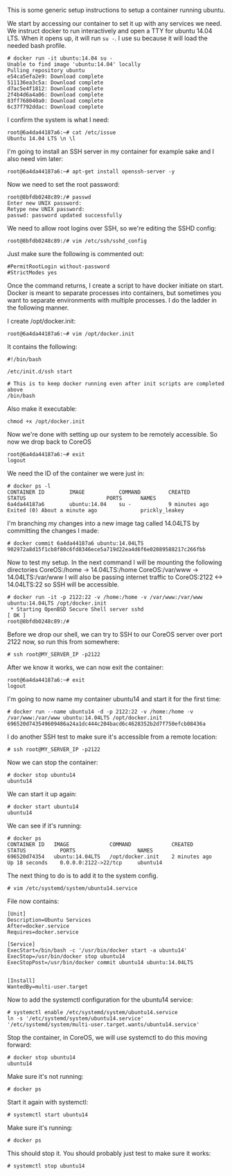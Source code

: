 This is some generic setup instructions to setup a container running ubuntu.

We start by accessing our container to set it up with any services we need. We instruct docker to run interactively and open a TTY for ubuntu 14.04 LTS. When it opens up, it will run `su -`. I use su because it will load the needed bash profile.
```
# docker run -it ubuntu:14.04 su -
Unable to find image 'ubuntu:14.04' locally
Pulling repository ubuntu
e54ca5efa2e9: Download complete 
511136ea3c5a: Download complete 
d7ac5e4f1812: Download complete 
2f4b4d6a4a06: Download complete 
83ff768040a0: Download complete 
6c37f792ddac: Download complete 
```

I confirm the system is what I need:
```
root@6a4da44187a6:~# cat /etc/issue
Ubuntu 14.04 LTS \n \l
```

I'm going to install an SSH server in my container for example sake and I also need vim later:
```
root@6a4da44187a6:~# apt-get install openssh-server -y
```

Now we need to set the root password:
```
root@8bfdb0248c89:/# passwd
Enter new UNIX password: 
Retype new UNIX password: 
passwd: password updated successfully
```

We need to allow root logins over SSH, so we're editing the SSHD config:
```
root@8bfdb0248c89:/# vim /etc/ssh/sshd_config 
```

Just make sure the following is commented out:
```
#PermitRootLogin without-password
#StrictModes yes
```

Once the command returns, I create a script to have docker initiate on start. Docker is meant to separate processes into containers, but sometimes you want to separate environments with multiple processes. I do the ladder in the following manner.

I create /opt/docker.init:
```
root@6a4da44187a6:~# vim /opt/docker.init
```

It contains the following:
```
#!/bin/bash

/etc/init.d/ssh start

# This is to keep docker running even after init scripts are completed above
/bin/bash
```


Also make it executable:
```
chmod +x /opt/docker.init
```

Now we're done with setting up our system to be remotely accessible. So now we drop back to CoreOS
```
root@6a4da44187a6:~# exit
logout
```

We need the ID of the container we were just in:
```
# docker ps -l 
CONTAINER ID        IMAGE           COMMAND         CREATED             STATUS                          PORTS      NAMES
6a4da44187a6        ubuntu:14.04    su -            9 minutes ago       Exited (0) About a minute ago              prickly_leakey
```

I'm branching my changes into a new image tag called 14.04LTS by committing the changes I made:
```
# docker commit 6a4da44187a6 ubuntu:14.04LTS
902972a8d15f1cb8f80c6fd8346ece5a719d22ea4d6f6e02089588217c266fbb
```

Now to test my setup. In the next command I will be mounting the following directories
CoreOS:/home -> 14.04LTS:/home
CoreOS:/var/www -> 14.04LTS:/var/www
I will also be passing internet traffic to CoreOS:2122 <-> 14.04LTS:22 so SSH will be accessible.
```
# docker run -it -p 2122:22 -v /home:/home -v /var/www:/var/www ubuntu:14.04LTS /opt/docker.init
 * Starting OpenBSD Secure Shell server sshd                                                                    [ OK ] 
root@8bfdb0248c89:/#
```

Before we drop our shell, we can try to SSH to our CoreOS server over port 2122 now, so run this from somewhere:
```
# ssh root@MY_SERVER_IP -p2122
```

After we know it works, we can now exit the container:
```
root@6a4da44187a6:~# exit
logout
```

I'm going to now name my container ubuntu14 and start it for the first time:
```
# docker run --name ubuntu14 -d -p 2122:22 -v /home:/home -v /var/www:/var/www ubuntu:14.04LTS /opt/docker.init
696520d743549609486a24a1dc444c204bacd6c4628352b2d7f750efcb08436a
```

I do another SSH test to make sure it's accessible from a remote location:
```
# ssh root@MY_SERVER_IP -p2122
```

Now we can stop the container:
```
# docker stop ubuntu14
ubuntu14
```

We can start it up again:
```
# docker start ubuntu14
ubuntu14
```

We can see if it's running:
```
# docker ps
CONTAINER ID   IMAGE             COMMAND             CREATED             STATUS           PORTS                    NAMES
696520d74354   ubuntu:14.04LTS   /opt/docker.init    2 minutes ago       Up 18 seconds    0.0.0.0:2122->22/tcp     ubuntu14
```

The next thing to do is to add it to the system config. 
```
# vim /etc/systemd/system/ubuntu14.service
```

File now contains:
```
[Unit]
Description=Ubuntu Services
After=docker.service
Requires=docker.service

[Service]
ExecStart=/bin/bash -c '/usr/bin/docker start -a ubuntu14'
ExecStop=/usr/bin/docker stop ubuntu14
ExecStopPost=/usr/bin/docker commit ubuntu14 ubuntu:14.04LTS


[Install]
WantedBy=multi-user.target
```


Now to add the systemctl configuration for the ubuntu14 service:
```
# systemctl enable /etc/systemd/system/ubuntu14.service
ln -s '/etc/systemd/system/ubuntu14.service' '/etc/systemd/system/multi-user.target.wants/ubuntu14.service'
```

Stop the container, in CoreOS, we will use systemctl to do this moving forward:
```
# docker stop ubuntu14
ubuntu14
```

Make sure it's not running:
```
# docker ps
```

Start it again with systemctl:
```
# systemctl start ubuntu14
```

Make sure it's running:
```
# docker ps
```

This should stop it. You should probably just test to make sure it works:
```
# systemctl stop ubuntu14
```

